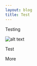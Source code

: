 ```yaml
---
layout: blog
title: Test
---
```

T﻿esting

![alt text](Isolated.png "Title")

<Component>
  
Test

</Component>

More
